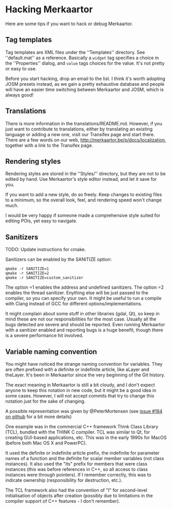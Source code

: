 # Hacking Merkaartor

Here are some tips if you want to hack or debug Merkaartor.

## Tag templates

Tag templates are XML files under the ''Templates'' directory. See ''default.mat'' as a
reference. Basically a `widget` tag specifies a choice in the ''Properties'' dialog,
and `value` tags choices for the value. It's not pretty or easy to use.

Before you start hacking, drop an email to the list. I think it's worth adopting
JOSM presets instead, as we gain a pretty exhaustive database and people will have
an easier time switching between Merkaartor and JOSM, which is always good!

## Translations

There is more information in the translations/README.md. However, if you just want to
contribute to translations, either by translating an existing language or adding a
new one, visit our Transifex page and start there. There are a few words on our
web, http://merkaartor.be/p/docs/localization, together with a link to the
Transifex page.

## Rendering styles

Rendering styles are stored in the ''Styles/'' directory, but they are not to be edited by hand. Use Merkaartor's
style editor instead, and let it save for you.

If you want to add a new style, do so freely. Keep changes to existing files to
a minimum, so the overall look, feel, and rendering speed won't change much.

I would be very happy if someone made a comprehensive style suited for editing
POIs, yet easy to navigate.

## Sanitizers

TODO: Update instructions for cmake.

Sanitizers can be enabled by the SANITIZE option:

```
qmake -r SANITIZE=1
qmake -r SANITIZE=2
qmake -r SANITIZE=custom_sanitizer
```

The option =1 enables the address and undefined sanitizers. The option =2
enables the thread sanitizer. Enything else will be just passed to the compiler, so
you can specify your own. It might be useful to run a compile with Clang instead
of GCC for different options/implementations.

It might complain about some stuff in other libraries (gdal, Qt), so keep in
mind these are not our responsibilities for the most case. Usually all the bugs
detected are severe and should be reported. Even running Merkaartor with
a sanitizer enabled and reporting bugs is a huge benefit, though there is a severe
performance hit involved.

## Variable naming convention

You might have noticed the strange naming convention for variables. They are
often prefixed with a definite or indefinite article, like aLayer and theLayer.
It's been in Merkaartor since the very beginning of the Git history.

The exact meaning in Merkaartor is still a bit cloudy, and I don't expect
anyone to keep this notation in new code, but it might be a good idea in some
cases. However, I will not accept commits that try to change this notation just
for the sake of changing.

A possible representation was given by @PeterMortensen (see [issue #184 on github](https://github.com/openstreetmap/merkaartor/issues/184) for a bit more details)

One example was in the commercial C++ framework Think Class Library (TCL),
bundled with the THINK C compiler. TCL was similar to Qt, for creating
GUI-based applications, etc. This was in the early 1990s for MacOS (before both
Mac OS X and PowerPC).

It used the definite or indefinite article prefix, the indefinite for parameter
names of a function and the definite for scalar member variables (not class
instances). It also used the "its" prefix for members that were class instances
(this was before references in C++, so all access to class instances were
through pointers). If I remember correctly, this was to indicate ownership
(responsibility for destruction, etc.).

The TCL framework also had the convention of "I" for second-level
initialisation of objects after creation (possibly due to limitations in the
compiler support of C++ features - I don't remember).


